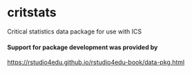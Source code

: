 # critstats
Critical statistics data package for use with ICS

#### Support for package development was provided by 
https://rstudio4edu.github.io/rstudio4edu-book/data-pkg.html

